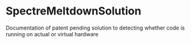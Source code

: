 # SpectreMeltdownSolution
Documentation of patent pending solution to detecting whether code is running on actual or virtual hardware
